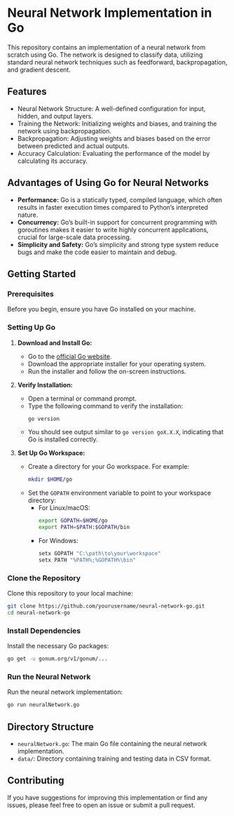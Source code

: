 # Neural Network Implementation in Go

This repository contains an implementation of a neural network from scratch using Go. The network is designed to classify data, utilizing standard neural network techniques such as feedforward, backpropagation, and gradient descent.

## Features
- Neural Network Structure: A well-defined configuration for input, hidden, and output layers.
- Training the Network: Initializing weights and biases, and training the network using backpropagation.
- Backpropagation: Adjusting weights and biases based on the error between predicted and actual outputs.
- Accuracy Calculation: Evaluating the performance of the model by calculating its accuracy.

## Advantages of Using Go for Neural Networks
- **Performance:** Go is a statically typed, compiled language, which often results in faster execution times compared to Python’s interpreted nature.
- **Concurrency:** Go’s built-in support for concurrent programming with goroutines makes it easier to write highly concurrent applications, crucial for large-scale data processing.
- **Simplicity and Safety:** Go’s simplicity and strong type system reduce bugs and make the code easier to maintain and debug.

## Getting Started

### Prerequisites
Before you begin, ensure you have Go installed on your machine.

### Setting Up Go
1. **Download and Install Go:**
   - Go to the [official Go website](https://golang.org/dl/).
   - Download the appropriate installer for your operating system.
   - Run the installer and follow the on-screen instructions.

2. **Verify Installation:**
   - Open a terminal or command prompt.
   - Type the following command to verify the installation:
     ```sh
     go version
     ```
   - You should see output similar to `go version goX.X.X`, indicating that Go is installed correctly.

3. **Set Up Go Workspace:**
   - Create a directory for your Go workspace. For example:
     ```sh
     mkdir $HOME/go
     ```
   - Set the `GOPATH` environment variable to point to your workspace directory:
     - For Linux/macOS:
       ```sh
       export GOPATH=$HOME/go
       export PATH=$PATH:$GOPATH/bin
       ```
     - For Windows:
       ```sh
       setx GOPATH "C:\path\to\your\workspace"
       setx PATH "%PATH%;%GOPATH%\bin"
       ```

### Clone the Repository
Clone this repository to your local machine:
```sh
git clone https://github.com/yourusername/neural-network-go.git
cd neural-network-go
```

### Install Dependencies
Install the necessary Go packages:
```sh
go get -u gonum.org/v1/gonum/...
```

### Run the Neural Network
Run the neural network implementation:
```sh
go run neuralNetwork.go
```

## Directory Structure
- `neuralNetwork.go`: The main Go file containing the neural network implementation.
- `data/`: Directory containing training and testing data in CSV format.

## Contributing
If you have suggestions for improving this implementation or find any issues, please feel free to open an issue or submit a pull request.
